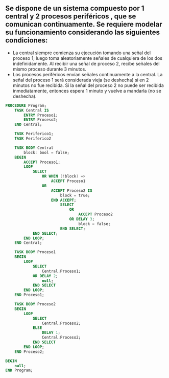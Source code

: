 ## Se dispone de un sistema compuesto por 1 central y 2 procesos periféricos , que se comunican continuamente. Se requiere modelar su funcionamiento considerando las siguientes condiciones:
- La central siempre comienza su ejecución tomando una señal del proceso 1; luego toma aleatoriamente señales de cualquiera de los dos indefinidamente. Al recibir una señal de proceso 2, recibe señales del mismo proceso durante 3 minutos.
- Los procesos periféricos envían señales continuamente a la central. La señal del proceso 1 será considerada vieja (se deshecha) si en 2 minutos no fue recibida. Si la señal del proceso 2 no puede ser recibida inmediatamente, entonces espera 1 minuto y vuelve a mandarla (no se deshecha).
```ada
PROCEDURE Program;
    TASK Central IS
        ENTRY Proceso1;
        ENTRY Proceso2;
    END Central;

    TASK Periferico1;
    TASK Periferico2

    TASK BODY Central
        block: bool = false;
    BEGIN
        ACCEPT Proceso1;
        LOOP
            SELECT 
                OR WHEN (!block) => 
                    ACCEPT Proceso1
                OR 
                    ACCEPT Proceso2 IS
                        block = true;
                    END ACCEPT;
                        SELECT 
                            OR
                                ACCEPT Proceso2
                            OR DELAY 3;
                                block = false;
                        END SELECT;
            END SELECT;
        END LOOP;
    END Central;

    TASK BODY Proceso1
    BEGIN
        LOOP
            SELECT 
                Central.Proceso1;
            OR DELAY 2;
                null;
            END SELECT
        END LOOP;
    END Proceso1;

    TASK BODY Proceso2
    BEGIN
        LOOP
            SELECT 
                Central.Proceso2;
            ELSE
                DELAY 1;
                Central.Proceso2;
            END SELECT
        END LOOP;
    END Proceso2;

BEGIN
    null;
END Program;
```